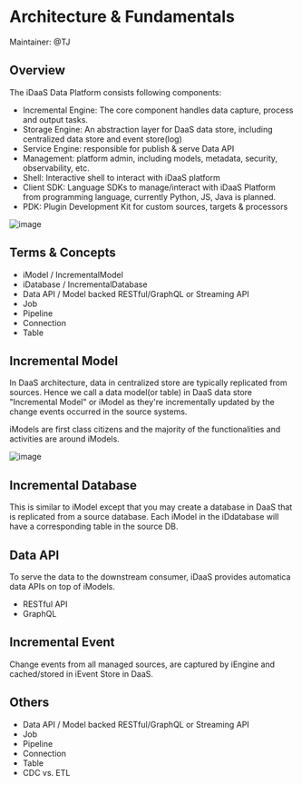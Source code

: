 # Architecture & Fundamentals

Maintainer: @TJ

## Overview

The iDaaS Data Platform consists following components:

- Incremental Engine: The core component handles data capture, process and output tasks. 
- Storage Engine: An abstraction layer for DaaS data store, including centralized data store and event store(log)
- Service Engine: responsible for publish & serve Data API
- Management: platform admin, including models, metadata, security, observability, etc. 
- Shell: Interactive shell to interact with iDaaS platform
- Client SDK: Language SDKs to manage/interact with iDaaS Platform from programming language, currently Python, JS, Java is planned. 
- PDK: Plugin Development Kit for custom sources, targets & processors

![image](https://user-images.githubusercontent.com/1950232/152469064-15d14ee8-5e97-42a2-bda7-417a244903e2.png)


## Terms & Concepts

- iModel / IncrementalModel
- iDatabase / IncrementalDatabase
- Data API / Model backed RESTful/GraphQL or Streaming API
- Job
- Pipeline
- Connection
- Table

## Incremental Model

In DaaS architecture, data in centralized store are typically replicated from sources. Hence  we call a data model(or table) in DaaS data store "Incremental Model" or iModel as they're incrementally updated by the change events occurred in the source systems. 

iModels are first class citizens and the majority of the functionalities and activities are around iModels. 


![image](https://user-images.githubusercontent.com/1950232/151934068-2527c288-69b2-494b-b58c-ebea631d6326.png)


## Incremental Database

This is similar to iModel except that you may create a database in DaaS that is replicated from a source database. Each iModel in the iDdatabase will have a corresponding table in the source DB. 


## Data API

To serve the data to the downstream consumer, iDaaS provides automatica data APIs on top of iModels. 

- RESTful API
- GraphQL

## Incremental Event
Change events from all managed sources, are captured by iEngine and cached/stored in iEvent Store in DaaS. 




## Others
- Data API / Model backed RESTful/GraphQL or Streaming API
- Job
- Pipeline
- Connection
- Table
- CDC vs. ETL


